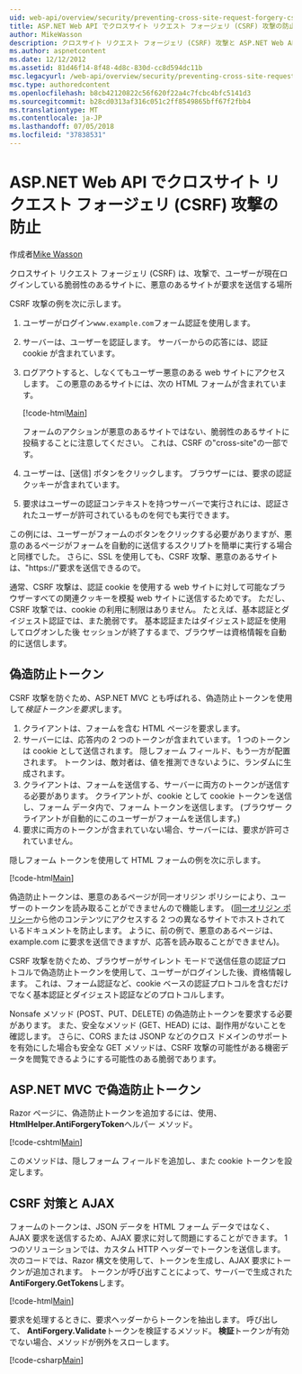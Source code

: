 ```yaml
---
uid: web-api/overview/security/preventing-cross-site-request-forgery-csrf-attacks
title: ASP.NET Web API でクロスサイト リクエスト フォージェリ (CSRF) 攻撃の防止 |Microsoft Docs
author: MikeWasson
description: クロスサイト リクエスト フォージェリ (CSRF) 攻撃と ASP.NET Web API での CSRF 対策メジャーを実装する方法について説明します。
ms.author: aspnetcontent
ms.date: 12/12/2012
ms.assetid: 81d46f14-8f48-4d8c-830d-cc8d594dc11b
msc.legacyurl: /web-api/overview/security/preventing-cross-site-request-forgery-csrf-attacks
msc.type: authoredcontent
ms.openlocfilehash: b8cb42120822c56f620f22a4c7fcbc4bfc5141d3
ms.sourcegitcommit: b28cd0313af316c051c2ff8549865bff67f2fbb4
ms.translationtype: MT
ms.contentlocale: ja-JP
ms.lasthandoff: 07/05/2018
ms.locfileid: "37838531"
---
```

<a name="preventing-cross-site-request-forgery-csrf-attacks-in-aspnet-web-api"></a>ASP.NET Web API でクロスサイト リクエスト フォージェリ (CSRF) 攻撃の防止
====================
作成者[Mike Wasson](https://github.com/MikeWasson)

クロスサイト リクエスト フォージェリ (CSRF) は、攻撃で、ユーザーが現在ログインしている脆弱性のあるサイトに、悪意のあるサイトが要求を送信する場所

CSRF 攻撃の例を次に示します。

1. ユーザーがログイン`www.example.com`フォーム認証を使用します。
2. サーバーは、ユーザーを認証します。 サーバーからの応答には、認証 cookie が含まれています。
3. ログアウトすると、しなくてもユーザー悪意のある web サイトにアクセスします。 この悪意のあるサイトには、次の HTML フォームが含まれています。 

    [!code-html[Main](preventing-cross-site-request-forgery-csrf-attacks/samples/sample1.html)]

    フォームのアクションが悪意のあるサイトではない、脆弱性のあるサイトに投稿することに注意してください。 これは、CSRF の"cross-site"の一部です。
4. ユーザーは、[送信] ボタンをクリックします。 ブラウザーには、要求の認証クッキーが含まれています。
5. 要求はユーザーの認証コンテキストを持つサーバーで実行されには、認証されたユーザーが許可されているものを何でも実行できます。

この例には、ユーザーがフォームのボタンをクリックする必要がありますが、悪意のあるページがフォームを自動的に送信するスクリプトを簡単に実行する場合と同様でした。 さらに、SSL を使用しても、CSRF 攻撃、悪意のあるサイトは、"https://"要求を送信できるので。

通常、CSRF 攻撃は、認証 cookie を使用する web サイトに対して可能なブラウザーすべての関連クッキーを模擬 web サイトに送信するためです。 ただし、CSRF 攻撃では、cookie の利用に制限はありません。 たとえば、基本認証とダイジェスト認証では、また脆弱です。 基本認証またはダイジェスト認証を使用してログオンした後 セッションが終了するまで、ブラウザーは資格情報を自動的に送信します。

## <a name="anti-forgery-tokens"></a>偽造防止トークン

CSRF 攻撃を防ぐため、ASP.NET MVC とも呼ばれる、偽造防止トークンを使用して*検証トークンを要求*します。

1. クライアントは、フォームを含む HTML ページを要求します。
2. サーバーには、応答内の 2 つのトークンが含まれています。 1 つのトークンは cookie として送信されます。 隠しフォーム フィールド、もう一方が配置されます。 トークンは、敵対者は、値を推測できないように、ランダムに生成されます。
3. クライアントは、フォームを送信する、サーバーに両方のトークンが送信する必要があります。 クライアントが、cookie として cookie トークンを送信し、フォーム データ内で、フォーム トークンを送信します。 (ブラウザー クライアントが自動的にこのユーザーがフォームを送信します。)
4. 要求に両方のトークンが含まれていない場合、サーバーには、要求が許可されていません。

隠しフォーム トークンを使用して HTML フォームの例を次に示します。

[!code-html[Main](preventing-cross-site-request-forgery-csrf-attacks/samples/sample2.html)]

偽造防止トークンは、悪意のあるページが同一オリジン ポリシーにより、ユーザーのトークンを読み取ることができませんので機能します。 ([同一オリジン ポリシー](http://www.w3.org/Security/wiki/Same_Origin_Policy)から他のコンテンツにアクセスする 2 つの異なるサイトでホストされているドキュメントを防止します。 ように、前の例で、悪意のあるページは、example.com に要求を送信できますが、応答を読み取ることができません)。

CSRF 攻撃を防ぐため、ブラウザーがサイレント モードで送信任意の認証プロトコルで偽造防止トークンを使用して、ユーザーがログインした後、資格情報します。 これは、フォーム認証など、cookie ベースの認証プロトコルを含むだけでなく基本認証とダイジェスト認証などのプロトコルします。

Nonsafe メソッド (POST、PUT、DELETE) の偽造防止トークンを要求する必要があります。 また、安全なメソッド (GET、HEAD) には、副作用がないことを確認します。 さらに、CORS または JSONP などのクロス ドメインのサポートを有効にした場合も安全な GET メソッドは、CSRF 攻撃の可能性がある機密データを閲覧できるようにする可能性のある脆弱であります。

## <a name="anti-forgery-tokens-in-aspnet-mvc"></a>ASP.NET MVC で偽造防止トークン

Razor ページに、偽造防止トークンを追加するには、使用、 **HtmlHelper.AntiForgeryToken**ヘルパー メソッド。

[!code-cshtml[Main](preventing-cross-site-request-forgery-csrf-attacks/samples/sample3.cshtml)]

このメソッドは、隠しフォーム フィールドを追加し、また cookie トークンを設定します。

## <a name="anti-csrf-and-ajax"></a>CSRF 対策と AJAX

フォームのトークンは、JSON データを HTML フォーム データではなく、AJAX 要求を送信するため、AJAX 要求に対して問題にすることができます。 1 つのソリューションでは、カスタム HTTP ヘッダーでトークンを送信します。 次のコードでは、Razor 構文を使用して、トークンを生成し、AJAX 要求にトークンが追加されます。 トークンが呼び出すことによって、サーバーで生成された**AntiForgery.GetTokens**します。

[!code-html[Main](preventing-cross-site-request-forgery-csrf-attacks/samples/sample4.html)]

要求を処理するときに、要求ヘッダーからトークンを抽出します。 呼び出して、 **AntiForgery.Validate**トークンを検証するメソッド。 **検証**トークンが有効でない場合、メソッドが例外をスローします。

[!code-csharp[Main](preventing-cross-site-request-forgery-csrf-attacks/samples/sample5.cs)]
